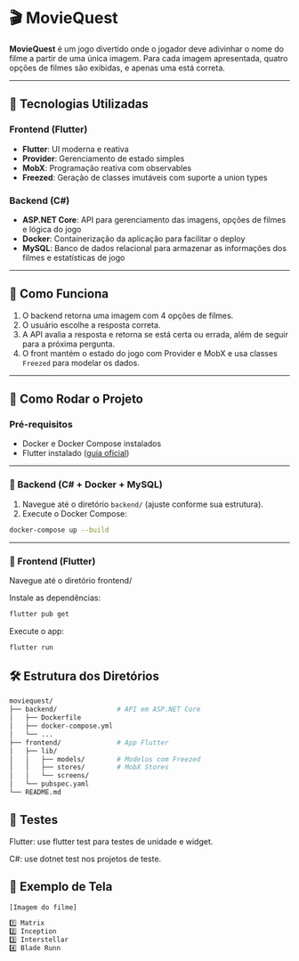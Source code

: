 # 🎬 MovieQuest

**MovieQuest** é um jogo divertido onde o jogador deve adivinhar o nome do filme a partir de uma única imagem. Para cada imagem apresentada, quatro opções de filmes são exibidas, e apenas uma está correta.

---

## 📱 Tecnologias Utilizadas

### Frontend (Flutter)
- **Flutter**: UI moderna e reativa
- **Provider**: Gerenciamento de estado simples
- **MobX**: Programação reativa com observables
- **Freezed**: Geração de classes imutáveis com suporte a union types

### Backend (C#)
- **ASP.NET Core**: API para gerenciamento das imagens, opções de filmes e lógica do jogo
- **Docker**: Containerização da aplicação para facilitar o deploy
- **MySQL**: Banco de dados relacional para armazenar as informações dos filmes e estatísticas de jogo

---

## 🧩 Como Funciona

1. O backend retorna uma imagem com 4 opções de filmes.
2. O usuário escolhe a resposta correta.
3. A API avalia a resposta e retorna se está certa ou errada, além de seguir para a próxima pergunta.
4. O front mantém o estado do jogo com Provider e MobX e usa classes `Freezed` para modelar os dados.

---

## 🚀 Como Rodar o Projeto

### Pré-requisitos

- Docker e Docker Compose instalados
- Flutter instalado ([guia oficial](https://flutter.dev/docs/get-started/install))

---

### 🔧 Backend (C# + Docker + MySQL)

1. Navegue até o diretório `backend/` (ajuste conforme sua estrutura).
2. Execute o Docker Compose:

```bash
docker-compose up --build
```

---

### 📱 Frontend (Flutter)

Navegue até o diretório frontend/

Instale as dependências:
```bash
flutter pub get
```
Execute o app:
```bash
flutter run
```

## 🛠 Estrutura dos Diretórios

```bash
moviequest/
├── backend/               # API em ASP.NET Core
│   ├── Dockerfile
│   ├── docker-compose.yml
│   └── ...
├── frontend/              # App Flutter
│   ├── lib/
│   │   ├── models/        # Modelos com Freezed
│   │   ├── stores/        # MobX Stores
│   │   └── screens/
│   └── pubspec.yaml
└── README.md
```
## 🧪 Testes
Flutter: use flutter test para testes de unidade e widget.

C#: use dotnet test nos projetos de teste.

## 📸 Exemplo de Tela
```bash
[Imagem do filme]

1️⃣ Matrix  
2️⃣ Inception  
3️⃣ Interstellar  
4️⃣ Blade Runn
```
